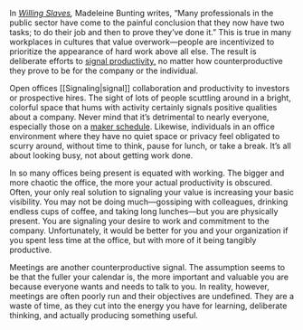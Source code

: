 
In [*Willing Slaves*](https://www.amazon.com/gp/product/000716372X/ref=as_li_qf_asin_il_tl?ie=UTF8&tag=farnamstreet-20&creative=9325&linkCode=as2&creativeASIN=000716372X&linkId=6374b0ba57500bf35dcba846375d8c15)*,* Madeleine Bunting writes, “Many professionals in the public sector have come to the painful conclusion that they now have two tasks; to do their job and then to prove they’ve done it.” This is true in many workplaces in cultures that value overwork—people are incentivized to prioritize the appearance of hard work above all else. The result is deliberate efforts to [signal productivity,](https://fs.blog/2013/12/your-environment-matters/) no matter how counterproductive they prove to be for the company or the individual.

Open offices [[Signaling|signal]] collaboration and productivity to investors or prospective hires. The sight of lots of people scuttling around in a bright, colorful space that hums with activity certainly signals positive qualities about a company. Never mind that it’s detrimental to nearly everyone, especially those on a [maker schedule](https://fs.blog/2017/12/maker-vs-manager/). Likewise, individuals in an office environment where they have no quiet space or privacy feel obligated to scurry around, without time to think, pause for lunch, or take a break. It’s all about looking busy, not about getting work done.

In so many offices being present is equated with working. The bigger and more chaotic the office, the more your actual productivity is obscured. Often, your only real solution to signaling your value is increasing your basic visibility. You may not be doing much—gossiping with colleagues, drinking endless cups of coffee, and taking long lunches—but you are physically present. You are signaling your desire to work and commitment to the company. Unfortunately, it would be better for you and your organization if you spent less time at the office, but with more of it being tangibly productive.

Meetings are another counterproductive signal. The assumption seems to be that the fuller your calendar is, the more important and valuable you are because everyone wants and needs to talk to you. In reality, however, meetings are often poorly run and their objectives are undefined. They are a waste of time, as they cut into the energy you have for learning, deliberate thinking, and actually producing something useful.